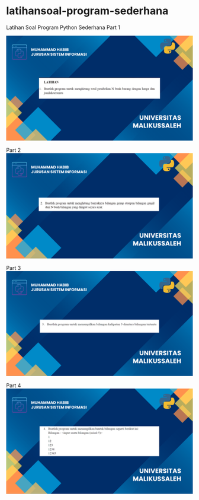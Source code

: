# latihansoal-program-sederhana
Latihan Soal Program Python Sederhana
Part 1

![alt text](https://github.com/HabibMuhammad25/latihansoal-program-sederhana/blob/main/1.png?raw=true)

Part 2
![alt text](https://github.com/HabibMuhammad25/latihansoal-program-sederhana/blob/main/2.png?raw=true) 

Part 3
![alt text](https://github.com/HabibMuhammad25/latihansoal-program-sederhana/blob/main/3.png?raw=true) 

Part 4
![alt text](https://github.com/HabibMuhammad25/latihansoal-program-sederhana/blob/main/4.png?raw=true) 
